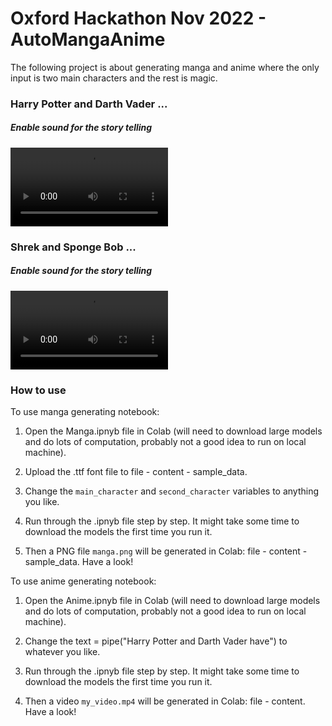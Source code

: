 # Oxford Hackathon Nov 2022 - AutoMangaAnime
The following project is about generating manga and anime where the only input is two main characters and the rest is magic.

### Harry Potter and Darth Vader ...
##### Enable sound for the story telling
<video src="https://user-images.githubusercontent.com/112171137/201532458-dd5e9f3e-7323-4215-a55d-1cd546c3d9e6.mp4" controls="controls" style="max-width: 50%;">
</video>

### Shrek and Sponge Bob ...
##### Enable sound for the story telling
<video src="https://user-images.githubusercontent.com/112171137/201532681-3831bdb8-0d85-4ad7-9afe-a4b368fc083c.mp4" controls="controls" style="max-width: 50%;">
</video>

### How to use

To use manga generating notebook: 

1. Open the Manga.ipnyb file in Colab (will need to download large models and do lots of computation, probably not a good idea to run on local machine).

2. Upload the .ttf font file to file - content - sample_data.

3. Change the `main_character` and `second_character` variables to anything you like. 

4. Run through the .ipnyb file step by step. It might take some time to download the models the first time you run it. 

5. Then a PNG file `manga.png` will be generated in Colab: file - content - sample_data. Have a look!

To use anime generating notebook:

1. Open the Anime.ipnyb file in Colab (will need to download large models and do lots of computation, probably not a good idea to run on local machine).

2. Change the text = pipe("Harry Potter and Darth Vader have") to whatever you like. 

3. Run through the .ipnyb file step by step. It might take some time to download the models the first time you run it. 

4. Then a video `my_video.mp4` will be generated in Colab: file - content. Have a look!
